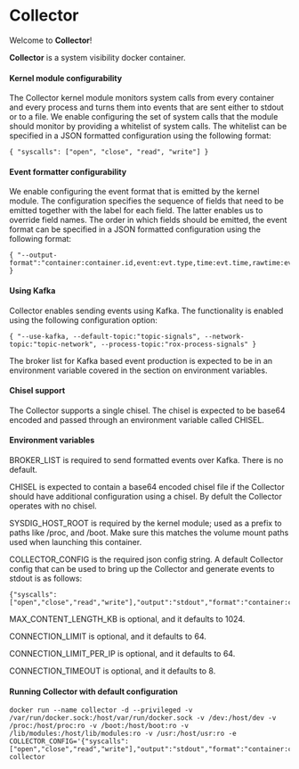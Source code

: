 Collector
=========

Welcome to **Collector**!

**Collector** is a system visibility docker container.

#### Kernel module configurability

The Collector kernel module monitors system calls from every container and every process and turns them into events that are sent either to stdout or to a file. We enable configuring the set of system calls that the module should monitor by providing a whitelist of system calls. The whitelist can be specified in a JSON formatted configuration using the following format:

~~~
{ "syscalls": ["open", "close", "read", "write"] }
~~~

#### Event formatter configurability

We enable configuring the event format that is emitted by the kernel module. The configuration specifies the sequence of fields that need to be emitted together with the label for each field. The latter enables us to override field names. The order in which fields should be emitted, the event format can be specified in a JSON formatted configuration using the following format:

~~~
{ "--output-format":"container:container.id,event:evt.type,time:evt.time,rawtime:evt.rawtime,direction:evt.dir,image:container.image,name:container.name" }
~~~

#### Using Kafka

Collector enables sending events using Kafka. The functionality is enabled using the following configuration option:

~~~
{ "--use-kafka, --default-topic:"topic-signals", --network-topic:"topic-network", --process-topic:"rox-process-signals" }
~~~

The broker list for Kafka based event production is expected to be in an environment variable covered in the section on environment variables.

#### Chisel support

The Collector supports a single chisel. The chisel is expected to be base64 encoded and passed through an environment variable called CHISEL.

#### Environment variables

BROKER_LIST is required to send formatted events over Kafka. There is no default.

CHISEL is expected to contain a base64 encoded chisel file if the Collector should have additional configuration using a chisel. By defult the Collector operates with no chisel.

SYSDIG_HOST_ROOT is required by the kernel module; used as a prefix to paths like /proc, and /boot. Make sure this matches the volume mount paths used when launching this container.

COLLECTOR_CONFIG is the required json config string. A default Collector config that can be used to bring up the Collector and generate events to stdout is as follows:

~~~
{"syscalls":["open","close","read","write"],"output":"stdout","format":"container:container.id,event:evt.type,time:evt.time,rawtime:evt.rawtime,direction:evt.dir,image:container.image,name:container.name"}
~~~

MAX_CONTENT_LENGTH_KB is optional, and it defaults to 1024.

CONNECTION_LIMIT is optional, and it defaults to 64.

CONNECTION_LIMIT_PER_IP is optional, and it defaults to 64.

CONNECTION_TIMEOUT is optional, and it defaults to 8.

#### Running Collector with default configuration

~~~
docker run --name collector -d --privileged -v /var/run/docker.sock:/host/var/run/docker.sock -v /dev:/host/dev -v /proc:/host/proc:ro -v /boot:/host/boot:ro -v /lib/modules:/host/lib/modules:ro -v /usr:/host/usr:ro -e COLLECTOR_CONFIG='{"syscalls":["open","close","read","write"],"output":"stdout","format":"container:container.id,event:evt.type,time:evt.time,rawtime:evt.rawtime,direction:evt.dir,image:container.image,name:container.name"}' collector
~~~

